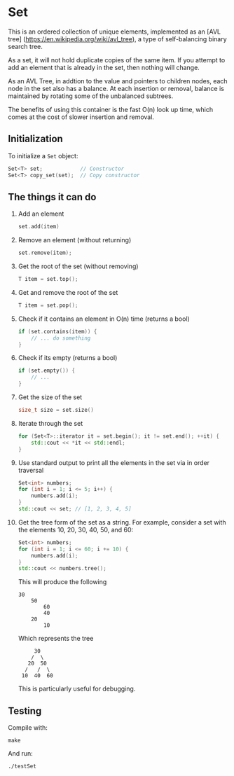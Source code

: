 # Set
This is an ordered collection of unique elements, implemented as an [AVL tree]
(https://en.wikipedia.org/wiki/avl_tree), a type of self-balancing binary 
search tree. 

As a set, it will not hold duplicate copies of the same item. If you attempt to
add an element that is already in the set, then nothing will change. 

As an AVL Tree, in addtion to the value and pointers to children nodes, each 
node in the set also has a balance. At each insertion or removal, balance is 
maintained by rotating some of the unbalanced subtrees.

The benefits of using this container is the fast O(n) look up time, which comes
at the cost of slower insertion and removal.


## Initialization 
To initialize a `Set` object:

```c++
Set<T> set;            // Constructor 
Set<T> copy_set(set);  // Copy constructor
```


## The things it can do

1. Add an element

    ```c++
    set.add(item)
    ```

2. Remove an element (without returning)

    ```c++
    set.remove(item);
    ```
3. Get the root of the set (without removing)

    ```c++
    T item = set.top();
    ```
4. Get and remove the root of the set
    
    ```c++
    T item = set.pop();
    ```

5. Check if it contains an element in O(n) time (returns a bool)

    ```c++
    if (set.contains(item)) {
        // ... do something
    }
    ```
    
6. Check if its empty (returns a bool)

    ```c++
    if (set.empty()) {
        // ...
    }
    ```

7. Get the size of the set

    ```c++
    size_t size = set.size()
    ```

8. Iterate through the set
    
    ```c++
    for (Set<T>::iterator it = set.begin(); it != set.end(); ++it) {
        std::cout << *it << std::endl;
    }
    ```
    
7. Use standard output to print all the elements in the set via in order 
   traversal

    ```c++
    Set<int> numbers;
    for (int i = 1; i <= 5; i++) {
        numbers.add(i);
    }
    std::cout << set; // [1, 2, 3, 4, 5]
    ```

8. Get the tree form of the set as a string. 
   For example, consider a set with the elements 10, 20, 30, 40, 50, and 60:
    ```c++
    Set<int> numbers;
    for (int i = 1; i <= 60; i += 10) {
        numbers.add(i);
    }
    std::cout << numbers.tree();
    ```

   This will produce the following 
    ```
    30                  
        50               
            60          
            40    
        20         
            10                      
    ```
    Which represents the tree 
    ```
         30
        /  \
       20  50
      /   /  \
     10  40  60
    ```
    This is particularly useful for debugging.

## Testing
Compile with:

```
make
```

And run:

```
./testSet
```

